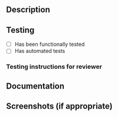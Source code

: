 ## Description

<!--- Describe your changes in detail -->

## Testing

- [ ] Has been functionally tested
- [ ] Has automated tests

### Testing instructions for reviewer

## Documentation

<!--- Point to any relevant documentation that might help the reviewer -->

## Screenshots (if appropriate)